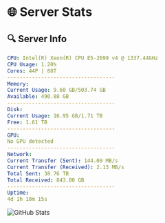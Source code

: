 # 🌐 Server Stats
## 🔍 Server Info
```yaml
CPU: Intel(R) Xeon(R) CPU E5-2699 v4 @ 1337.44GHz
CPU Usage: 1.20%
Cores: 44P | 88T
-----------------------------------
Memory:
Current Usage: 9.60 GB/503.74 GB
Available: 490.88 GB
-----------------------------------
Disk:
Current Usage: 16.95 GB/1.71 TB
Free: 1.61 TB
-----------------------------------
GPU:
No GPU detected
-----------------------------------
Network:
Current Transfer (Sent): 144.09 MB/s
Current Transfer (Received): 2.13 MB/s
Total Sent: 38.76 TB
Total Received: 843.80 GB
-----------------------------------
Uptime:
4d 1h 10m 15s
```
![GitHub Stats](https://img.shields.io/badge/Updated-2025-02-11_23:53:33-blue)